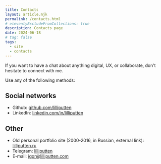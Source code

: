 ```yaml
---
title: Contacts
layout: article.njk
permalink: /contacts.html
# eleventyExcludeFromCollections: true
description: Contacts page
date: 2024-06-18
# tag: false
tags:
  - site
  - contacts
---
```


<!--
@changed 2024.06.18, 05:30
-->

If you want to have a chat about anything digital, UX, or collaborate, don't
hesitate to connect with me.

Use any of the following methods:

## Social networks

- Github: [github.com/lilliputten](https://github.com/lilliputten)
- LinkedIn: [linkedin.com/in/lilliputten](http://linkedin.com/in/lilliputten)

<!--
- Gitpages (this site): [lilliputten.github.io](https://lilliputten.github.io)
- Facebook: [facebook.com/igor.lilliputten](https://facebook.com/igor.lilliputten)
- Instagram: [instagram.com/igorlilliputten](https://instagram.com/igorlilliputten)

## Online summaries (in Russian)

- [hh.ru](https://hh.ru/resume/d311fd1dff025511070039ed1f3946696f6451)
- [career.habr.com](https://career.habr.com/lilliputten)
-->

## Other

- Old personal portfolio site (2000-2016, in Russian, external link): [lilliputten.ru](http://lilliputten.ru)
- Telegram: [lilliputten](https://t.me/lilliputten)
- E-mail: [igor@lilliputten.com](mailto:igor@lilliputten.com?subject=Hi%20Igor!)
